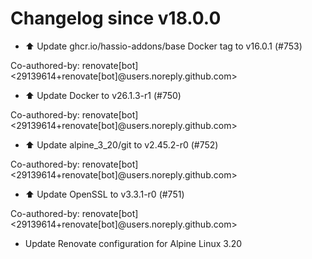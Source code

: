 # Changelog since v18.0.0
- ⬆️ Update ghcr.io/hassio-addons/base Docker tag to v16.0.1 (#753)

Co-authored-by: renovate[bot] <29139614+renovate[bot]@users.noreply.github.com> 
- ⬆️ Update Docker to v26.1.3-r1 (#750)

Co-authored-by: renovate[bot] <29139614+renovate[bot]@users.noreply.github.com> 
- ⬆️ Update alpine_3_20/git to v2.45.2-r0 (#752)

Co-authored-by: renovate[bot] <29139614+renovate[bot]@users.noreply.github.com> 
- ⬆️ Update OpenSSL to v3.3.1-r0 (#751)

Co-authored-by: renovate[bot] <29139614+renovate[bot]@users.noreply.github.com> 
- Update Renovate configuration for Alpine Linux 3.20 
